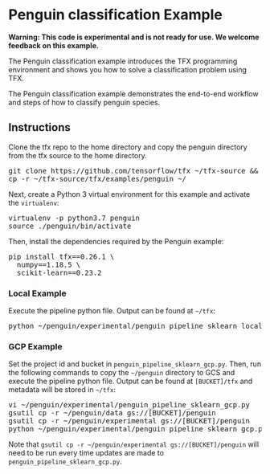 # Penguin classification Example

**Warning: This code is experimental and is not ready for use. We welcome
feedback on this example.**

The Penguin classification example introduces the TFX programming
environment and shows you how to solve a classification problem using
TFX.

The Penguin classification example demonstrates the end-to-end workflow
and steps of how to classify penguin species.

## Instructions

Clone the tfx repo to the home directory and copy the penguin directory from the
tfx source to the home directory.

<pre class="devsite-terminal devsite-click-to-copy">
git clone https://github.com/tensorflow/tfx ~/tfx-source && pushd ~/tfx-source
cp -r ~/tfx-source/tfx/examples/penguin ~/
</pre>

Next, create a Python 3 virtual environment for this example and activate the
`virtualenv`:

<pre class="devsite-terminal devsite-click-to-copy">
virtualenv -p python3.7 penguin
source ./penguin/bin/activate
</pre>

Then, install the dependencies required by the Penguin example:

<pre class="devsite-terminal devsite-click-to-copy">
pip install tfx==0.26.1 \
  numpy==1.18.5 \
  scikit-learn==0.23.2
</pre>

### Local Example
Execute the pipeline python file. Output can be found at `~/tfx`:

<pre class="devsite-terminal devsite-click-to-copy">
python ~/penguin/experimental/penguin_pipeline_sklearn_local.py
</pre>

### GCP Example
Set the project id and bucket in `penguin_pipeline_sklearn_gcp.py`. Then, run the
following commands to copy the `~/penguin` directory to GCS and execute the
pipeline python file. Output can be found at `[BUCKET]/tfx` and metadata will
be stored in `~/tfx`:

<pre class="devsite-terminal devsite-click-to-copy">
vi ~/penguin/experimental/penguin_pipeline_sklearn_gcp.py
gsutil cp -r ~/penguin/data gs://[BUCKET]/penguin
gsutil cp -r ~/penguin/experimental gs://[BUCKET]/penguin
python ~/penguin/experimental/penguin_pipeline_sklearn_gcp.py
</pre>

Note that `gsutil cp -r ~/penguin/experimental gs://[BUCKET]/penguin` will need to be
run every time updates are made to `penguin_pipeline_sklearn_gcp.py`.
